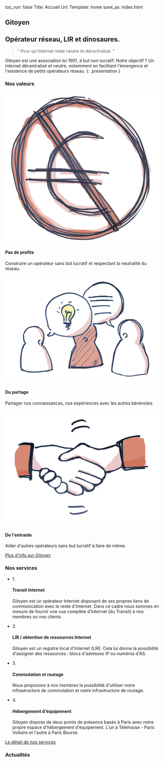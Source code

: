 toc_run: false
Title: Accueil
Url:
Template: home
save_as: index.html


<section class="titre">

<h1>Gitoyen</h1>
<h2>Opérateur réseau, LIR et dinosaures.</h2>

</section>

> " Pour qu'Internet reste neutre et décentralisé. "

<div class="separateur"></div>

Gitoyen est une association loi 1901, à but non lucratif. Notre objectif ? Un internet décentralisé et neutre, notamment en facilitant l'émergence et l'existence de petits opérateurs réseau.
{: .presentation }

<h3><span>Nos valeurs</span></h3>
<div class="separateur"></div>

<section>

<div class="valeurs nonprofit">
<img src="../images/nonprofit.jpg" alt="Pas de profits">
<h4>Pas de profits</h4>
<p>Construire un opérateur sans but lucratif et respectant la neutralité du réseau.</p>
</div>

<div class="valeurs partage">
<img src="../images/partager.jpg" alt="Du partage">
<h4>Du partage</h4>
<p>Partager nos connaissances, nos expériences avec les autres bénévoles.</p>
</div>

<div class="valeurs entraide">
<img src="../images/collaborer.jpg" alt="De l'entraide">
<h4>De l'entraide</h4>
<p>Aider d'autres opérateurs sans but lucratif à faire de même.</p>
</div>

<a href="gitoyen.html" class="bouton">Plus d'info sur Gitoyen</a>

</section>

<h3><span>Nos services</span></h3>
<div class="separateur"></div>

<section>

<ul class="services">

<li>
<span>1.</span>
<h4>Transit Internet</h4>
<p>Gitoyen est un opérateur Internet disposant de ses propres liens de communication avec le reste d'Internet. Dans ce cadre nous sommes en mesure de fournir une vue complète d'Internet (du Transit) à nos membres ou nos clients.</p>
</li>

<li>
<span>2.</span>
<h4>LIR / obtention de ressources Internet</h4>
<p>Gitoyen est un registre local d'Internet (LIR). Cela lui donne la possibilité d'assigner des ressources : blocs d'adresses IP ou numéros d'AS.</p>
</li>


<li>
<span>3. </span>
<h4>Commutation et routage</h4>
<p>Nous proposons à nos membres la possibilité d'utiliser notre infrastructure de commutation et notre infrastructure de routage.</p>
</li>

<li>
<span>4.</span>
<h4>Hébergement d'équipement</h4>
<p>Gitoyen dispose de deux points de présence basés à Paris avec notre propre espace d'hébergement d'équipement. L'un à Téléhouse - Paris Voltaire et l'autre à Paris Bourse.  </p>
</li>

</ul>

<a href="services-de-gitoyen.html" class="bouton">Le détail de nos services</a>

</section>

<h3><span>Actualités</span></h3>
<div class="separateur"></div>